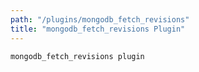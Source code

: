 ```yaml
---
path: "/plugins/mongodb_fetch_revisions"
title: "mongodb_fetch_revisions Plugin"
---
```

`mongodb_fetch_revisions plugin`
